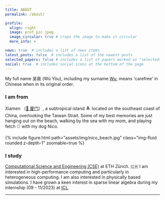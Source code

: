 ```yaml
---
title: ABOUT
permalink: /about/

profile:
  align: right
  image: prof_pic.jpeg
  image_circular: true # crops the image to make it circular
  more_info: >

news: true  # includes a list of news items
latest_posts: false  # includes a list of the newest posts
selected_papers: false # includes a list of papers marked as "selected={true}"
social: true  # includes social icons at the bottom of the page
---
```


My full name 吴莜 (Wú Yōu), including my surname [Wu](https://www.wikiwand.com/en/Wu_(surname)), means 'carefree' in Chinese when in its original order.


### I am from

Xiamen （[📍 厦门](https://maps.app.goo.gl/QxrVADfiPfMnPTzs9)）, a subtropical island 🏝️ located on the southeast coast of China, overlooking the Taiwan Strait. Some of my best memories are just hanging out on the beach, walking by the sea with my mom, and playing fetch ⚾️ with my dog Nico.

<div class="row mt-3">
    <div class="col-sm mt-3 mt-md-0">
        {% include figure.html path="assets/img/nico_beach.jpg" class="img-fluid rounded z-depth-1" zoomable=true %}
    </div>
</div>



### I study

[Computational Science and Engineering (CSE)](https://n.ethz.ch/~youwuyou/assets/data/posterA4.pdf) at ETH Zürich. 🇨🇭 I am interested in high-performance computing and particularly in heterogeneous computing. I am also interested in physically based simulations. I have grown a keen interest in sparse linear algebra during my internship (09 - 11/2023) at [ICL](https://icl.utk.edu/).

---